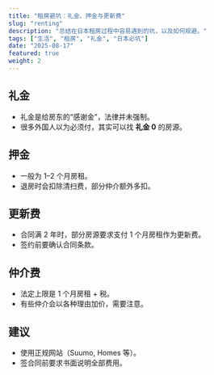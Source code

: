 ```yaml
---
title: "租房避坑：礼金、押金与更新费"
slug: "renting"
description: "总结在日本租房过程中容易遇到的坑，以及如何规避。"
tags: ["生活", "租房", "礼金", "日本必坑"]
date: "2025-08-17"
featured: true
weight: 2
---
```


## 礼金
- 礼金是给房东的“感谢金”，法律并未强制。
- 很多外国人以为必须付，其实可以找 **礼金 0** 的房源。

## 押金
- 一般为 1–2 个月房租。
- 退房时会扣除清扫费，部分仲介额外多扣。

## 更新费
- 合同满 2 年时，部分房源要求支付 1 个月房租作为更新费。
- 签约前要确认合同条款。

## 仲介费
- 法定上限是 1 个月房租 + 税。
- 有些仲介会以各种理由加价，需要注意。

## 建议
- 使用正规网站（Suumo, Homes 等）。
- 签合同前要求书面说明全部费用。
